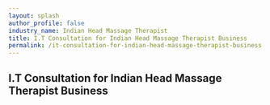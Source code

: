 ```yaml
---
layout: splash 
author_profile: false 
industry_name: Indian Head Massage Therapist
title: I.T Consultation for Indian Head Massage Therapist Business
permalink: /it-consultation-for-indian-head-massage-therapist-business
---
```


## I.T Consultation for Indian Head Massage Therapist Business